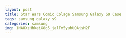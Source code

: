 ```yaml
---
layout: post
title: Star Wars Comic Colage Samsung Galaxy S9 Case
tags: samsung galaxy s9
categories: samsung
img: 1NA8XzHhkeiX8g5_jalFm5yuhUQAjsM2F
---
```

